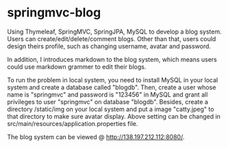 # springmvc-blog

Using Thymeleaf, SpringMVC, SpringJPA, MySQL to develop a blog system. Users can create/edit/delete/comment blogs. Other than that, users could design theirs profile, such as changing username, avatar and password.

In addition, I introduces markdown to the blog system, which means users could use markdown grammer to edit their blogs.

To run the problem in local system, you need to install MySQL in your local system and create a database called "blogdb". Then, create a user whose name is "springmvc" and password is "123456" in MySQL and grant all privileges to user "springmvc" on database "blogdb". Besides, create a directory /static/img on your local system and put a image "catty.jpeg" to that directory to make sure avatar display. Above setting can be changed in src/main/resources/application.properties file.

The blog system can be viewed @ http://138.197.212.112:8080/. 
